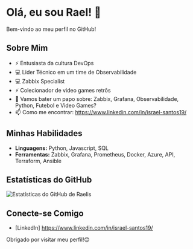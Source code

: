 # Olá, eu sou Rael! 👋

Bem-vindo ao meu perfil no GitHub!

## Sobre Mim
- ⚡ Entusiasta da cultura DevOps
- 💻 Lider Técnico em um time de Observabilidade
- 💻 Zabbix Specialist
- ⚡ Colecionador de video games retrôs
- 💬 Vamos bater um papo sobre: Zabbix, Grafana, Observabilidade, Python, Futebol e Video Games?
- 📫 Como me encontrar: https://www.linkedin.com/in/israel-santos19/
 

## Minhas Habilidades
- **Linguagens:** Python, Javascript, SQL
- **Ferramentas:** Zabbix, Grafana, Prometheus, Docker, Azure, API, Terraform, Ansible

## Estatísticas do GitHub
![Estatísticas do GitHub de Raelis](https://github-readme-stats.vercel.app/api?username=raelis18&show_icons=true&theme=radical)

## Conecte-se Comigo
- [LinkedIn] https://www.linkedin.com/in/israel-santos19/

Obrigado por visitar meu perfil!😊
